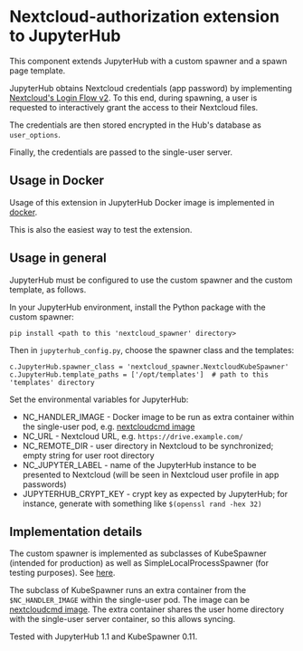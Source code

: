 # Nextcloud-authorization extension to JupyterHub

This component extends JupyterHub with a custom spawner and a spawn page template. 

JupyterHub obtains Nextcloud credentials (app password) by implementing 
[Nextcloud's Login Flow v2](https://docs.nextcloud.com/server/latest/developer_manual/client_apis/LoginFlow/index.html#login-flow-v2).
To this end, during spawning, a user is requested to interactively grant the access to their Nextcloud files. 

The credentials are then stored encrypted in the Hub's database as `user_options`. 

Finally, the credentials are passed to the single-user server.

## Usage in Docker

Usage of this extension in JupyterHub Docker image is implemented in [docker](docker).

This is also the easiest way to test the extension.

## Usage in general

JupyterHub must be configured to use the custom spawner and the custom template, as follows. 

In your JupyterHub environment, install the Python package with the custom spawner:

```
pip install <path to this 'nextcloud_spawner' directory>
```

Then in `jupyterhub_config.py`, choose the spawner class and the templates:

```
c.JupyterHub.spawner_class = 'nextcloud_spawner.NextcloudKubeSpawner'
c.JupyterHub.template_paths = ['/opt/templates']  # path to this 'templates' directory
```

Set the environmental variables for JupyterHub:
- NC_HANDLER_IMAGE - Docker image to be run as extra container within
the single-user pod, e.g. [nextcloudcmd image](../../sync) 
- NC_URL - Nextcloud URL, e.g. `https://drive.example.com/`
- NC_REMOTE_DIR - user directory in Nextcloud to be synchronized; 
empty string for user root directory
- NC_JUPYTER_LABEL - name of the JupyterHub instance to be presented to Nextcloud
(will be seen in Nextcloud user profile in app passwords) 
- JUPYTERHUB_CRYPT_KEY - crypt key as expected by JupyterHub; 
for instance, generate with something like `$(openssl rand -hex 32)`

## Implementation details

The custom spawner is implemented as subclasses of KubeSpawner (intended for production) 
as well as SimpleLocalProcessSpawner (for testing purposes). 
See [here](nextcloud_spawner/nextcloud_spawner/__init__.py).

The subclass of KubeSpawner runs an extra container from the `$NC_HANDLER_IMAGE` within the single-user pod.
The image can be [nextcloudcmd image](../../sync).
The extra container shares the user home directory with the single-user server container,
so this allows syncing.

Tested with JupyterHub 1.1 and KubeSpawner 0.11.
